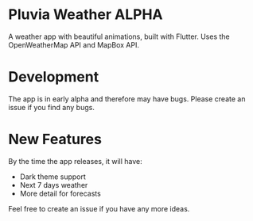 # Pluvia Weather ALPHA
A weather app with beautiful animations, built with Flutter. Uses the OpenWeatherMap API and MapBox API.

# Development
The app is in early alpha and therefore may have bugs. Please create an issue if you find any bugs.

# New Features
By the time the app releases, it will have:
* Dark theme support
* Next 7 days weather
* More detail for forecasts

Feel free to create an issue if you have any more ideas.
